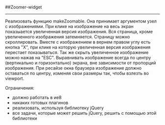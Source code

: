 ##Zoomer-widget

----------


Реализовать функцию makeZoomable. Она принимает аргументом узел с изображениями. При клике на изображение на весь экран показыается увеличенная версия изображения. Вся страница, кроме увеличенного изображения затемняется. Страницу можно скроллировать. Вместе с изображением в вернем правом углу есть кнопка "Х", при клике на которую увеличенная версия изображения перестает показываться. Так же скрыть увеличенное изображение можно нажав на "ESC". Выравнивать изображение всегда по центру (вертикально и горизонтально) экрана, вне зависимости от пропорций изображения. При ресайзе окна браузера изображение должно оставаться по центру, изменяя свои размеры так, чтобы взлезть во viewport.

Ограничения:

- должно работать в ие8
- никаких готовых плагинов
- реализовать, используя библиотеку jQuery
- все задачи, которые может решить jQuery, решить с помощью этой библиотеки
